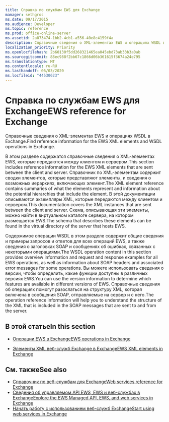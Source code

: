 ```yaml
---
title: Справка по службам EWS для Exchange
manager: sethgros
ms.date: 09/17/2015
ms.audience: Developer
ms.topic: reference
ms.prod: office-online-server
ms.assetid: 2a873474-1bb2-4cb1-a556-40e8c4159f4a
description: Справочные сведения о XML-элементах EWS и операциях WSDL в Exchange.
localization_priority: Priority
ms.openlocfilehash: 2b60130f5dd268321465ea045ebd73ab33b3a0ab
ms.sourcegitcommit: 88ec988f2bb67c1866d06b361615f3674a24e795
ms.translationtype: MT
ms.contentlocale: ru-RU
ms.lasthandoff: 06/03/2020
ms.locfileid: "44530623"
---
```

# <a name="ews-reference-for-exchange"></a><span data-ttu-id="69bbe-103">Справка по службам EWS для Exchange</span><span class="sxs-lookup"><span data-stu-id="69bbe-103">EWS reference for Exchange</span></span>

<span data-ttu-id="69bbe-104">Справочные сведения о XML-элементах EWS и операциях WSDL в Exchange.</span><span class="sxs-lookup"><span data-stu-id="69bbe-104">Find reference information for the EWS XML elements and WSDL operations in Exchange.</span></span>
  
<span data-ttu-id="69bbe-105">В этом разделе содержатся справочные сведения о XML-элементах EWS, которые передаются между клиентом и сервером.</span><span class="sxs-lookup"><span data-stu-id="69bbe-105">This section includes reference information for the EWS XML elements that are sent between the client and server.</span></span> <span data-ttu-id="69bbe-106">Справочник по XML-элементам содержит сводки элементов, которые представляют элементы, и сведения о возможных иерархиях, включающих элемент.</span><span class="sxs-lookup"><span data-stu-id="69bbe-106">The XML element reference contains summaries of what the elements represent and information about the potential hierarchies that include the element.</span></span> <span data-ttu-id="69bbe-107">В этой документации описываются экземпляры XML, которые передаются между клиентом и сервером.</span><span class="sxs-lookup"><span data-stu-id="69bbe-107">This documentation covers the XML instances that are sent between the client and server.</span></span> <span data-ttu-id="69bbe-108">Схема, описывающая эти элементы, можно найти в виртуальном каталоге сервера, на котором размещается EWS.</span><span class="sxs-lookup"><span data-stu-id="69bbe-108">The schema that describes these elements can be found in the virtual directory of the server that hosts EWS.</span></span> 
  
<span data-ttu-id="69bbe-109">Содержимое операции WSDL в этом разделе содержит общие сведения и примеры запросов и ответов для всех операций EWS, а также сведения о заголовках SOAP и сообщениях об ошибках, связанных с некоторыми операциями.</span><span class="sxs-lookup"><span data-stu-id="69bbe-109">The WSDL operation content in this section provides overview information and request and response examples for all EWS operations, as well as information about SOAP headers and associated error messages for some operations.</span></span> <span data-ttu-id="69bbe-110">Вы можете использовать сведения о версии, чтобы определить, какие функции доступны в различных версиях EWS.</span><span class="sxs-lookup"><span data-stu-id="69bbe-110">You can use the version information to determine which features are available in different versions of EWS.</span></span> <span data-ttu-id="69bbe-111">Справочные сведения об операциях помогут разослаться на структуру XML, которая включена в сообщения SOAP, отправляемые на сервер и с него.</span><span class="sxs-lookup"><span data-stu-id="69bbe-111">The operation reference information will help you to understand the structure of the XML that is included in the SOAP messages that are sent to and from the server.</span></span> 
  
## <a name="in-this-section"></a><span data-ttu-id="69bbe-112">В этой статье</span><span class="sxs-lookup"><span data-stu-id="69bbe-112">In this section</span></span>
<span data-ttu-id="69bbe-113"><a name="bk_InThisSection"> </a></span><span class="sxs-lookup"><span data-stu-id="69bbe-113"><a name="bk_InThisSection"> </a></span></span>

- [<span data-ttu-id="69bbe-114">Операции EWS в Exchange</span><span class="sxs-lookup"><span data-stu-id="69bbe-114">EWS operations in Exchange</span></span>](ews-operations-in-exchange.md)
    
- [<span data-ttu-id="69bbe-115">Элементы XML веб-служб Exchange в Exchange</span><span class="sxs-lookup"><span data-stu-id="69bbe-115">EWS XML elements in Exchange</span></span>](ews-xml-elements-in-exchange.md)
    
## <a name="see-also"></a><span data-ttu-id="69bbe-116">См. также</span><span class="sxs-lookup"><span data-stu-id="69bbe-116">See also</span></span>

- [<span data-ttu-id="69bbe-117">Справочник по веб-службам для Exchange</span><span class="sxs-lookup"><span data-stu-id="69bbe-117">Web services reference for Exchange</span></span>](web-services-reference-for-exchange.md)
- [<span data-ttu-id="69bbe-118">Сведения об управляемом API EWS, EWS и веб-службах в Exchange</span><span class="sxs-lookup"><span data-stu-id="69bbe-118">Explore the EWS Managed API, EWS, and web services in Exchange</span></span>](../exchange-web-services/explore-the-ews-managed-api-ews-and-web-services-in-exchange.md)
- [<span data-ttu-id="69bbe-119">Начать работу с использованием веб-служб Exchange</span><span class="sxs-lookup"><span data-stu-id="69bbe-119">Start using web services in Exchange</span></span>](../exchange-web-services/start-using-web-services-in-exchange.md)
    

